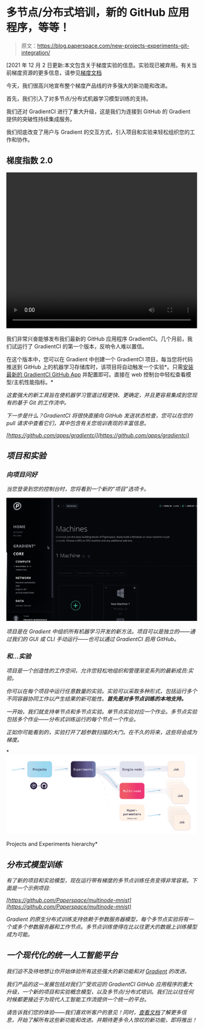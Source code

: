 # 多节点/分布式培训，新的 GitHub 应用程序，等等！

> 原文：<https://blog.paperspace.com/new-projects-experiments-git-integration/>

[2021 年 12 月 2 日更新:本文包含关于梯度实验的信息。实验现已被弃用。有关当前梯度资源的更多信息，请参见[梯度文档](https://docs.paperspace.com/gradient/explore-train-deploy/workflows)

今天，我们很高兴地宣布整个梯度产品线的许多强大的新功能和改进。

首先，我们引入了对多节点/分布式机器学习模型训练的支持。

我们还对 GradientCI 进行了重大升级，这是我们为连接到 GitHub 的 Gradient 提供的突破性持续集成服务。

我们彻底改变了用户与 Gradient 的交互方式，引入项目和实验来轻松组织您的工作和协作。

## 梯度指数 2.0

<video autoplay="" loop="" class="" style="max-width: 100%; min-height: 410px;"><source type="video/mp4" src="//i.imgur.com/o6jNjcC.mp4"></video>

我们非常兴奋能够发布我们最新的 GitHub 应用程序 GradientCI。几个月前，我们试运行了 GradientCI 的第一个版本，反响令人难以置信。

在这个版本中，您可以在 Gradient 中创建一个 GradientCI 项目，每当您将代码推送到 GitHub 上的机器学习存储库时，该项目将自动触发一个实验*。只需[安装最新的 GradientCI GitHub App](https://github.com/apps/gradientci) 并配置即可。直接在 web 控制台中轻松查看模型/主机性能指标。*

*这套强大的新工具旨在使机器学习管道过程更快、更确定，并且更容易集成到您现有的基于 Git 的工作流中。*

*下一步是什么？GradientCI 将很快直接向 GitHub 发送状态检查，您可以在您的 pull 请求中查看它们，其中包含有关您培训表现的丰富信息。*

*[https://github.com/apps/gradientci](https://github.com/apps/gradientci)*

## *项目和实验*

### *向项目问好*

*当您登录到您的控制台时，您将看到一个新的“项目”选项卡。*

*![](img/269346134b13b105908d84ee2d73f58b.png)*

*项目是在 Gradient 中组织所有机器学习开发的新方法。项目可以是独立的——通过我们的 GUI 或 CLI 手动运行——也可以通过 GradientCI 启用 GitHub。*

### *和...实验*

*项目是一个创造性的工作空间，允许您轻松地组织和管理渐变系列的最新成员:实验。*

*你可以在每个项目中运行任意数量的实验。实验可以采取多种形式，包括运行多个不同容器协同工作以产生结果的新可能性。**首先是对多节点训练的本地支持。***

*一开始，我们就支持单节点和多节点实验。单节点实验对应一个作业。多节点实验包括多个作业——分布式训练运行的每个节点一个作业。*

*正如你可能看到的，实验打开了超参数扫描的大门。在不久的将来，这些将会成为梯度。*

*![](img/484c7975b4e54f1a01c3da18cc5c4c84.png)

Projects and Experiments hierarchy* 

## *分布式模型训练*

*有了新的项目和实验模型，现在运行带有梯度的多节点训练任务变得非常容易。下面是一个示例项目:*

*[https://github.com/Paperspace/multinode-mnist](https://github.com/Paperspace/multinode-mnist)*

*Gradient 的原生分布式训练支持依赖于参数服务器模型，每个多节点实验将有一个或多个参数服务器和工作节点。多节点训练使得在比以往更大的数据上训练模型成为可能。*

## *一个现代化的统一人工智能平台*

*我们迫不及待地想让你开始体验所有这些强大的新功能和对 [Gradient](https://www.paperspace.com/gradient) 的改进。*

*我们产品的这一发展包括对我们广受欢迎的 GradientCI GitHub 应用程序的重大升级，一个新的项目和实验概念模型，以及多节点/分布式培训。我们比以往任何时候都更接近于为现代人工智能工作流提供一个统一的平台。*

*请告诉我们您的体验——我们喜欢听客户的意见！同时，[查看文档](https://docs.paperspace.com/gradient)了解更多信息，开始了解所有这些新功能和改进。并期待更多令人惊叹的新功能，即将推出！*